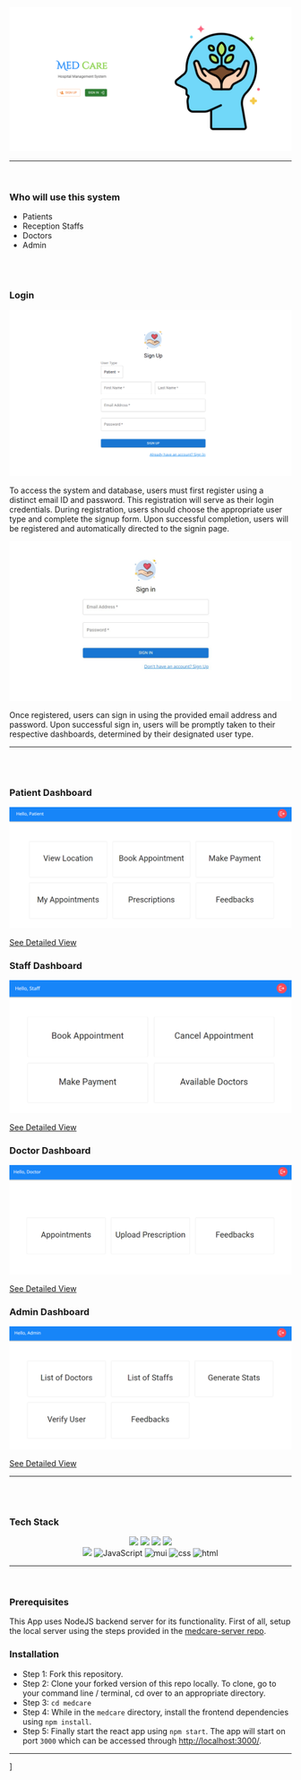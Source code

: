 ![](./public/readme_assets/homepage.png)

---

<br>

### Who will use this system

- Patients
- Reception Staffs
- Doctors
- Admin

<br>
<br>

### Login

![](./public/readme_assets/signup.gif)

To access the system and database, users must first register using a distinct email ID and password. This registration will serve as their login credentials. During registration, users should choose the appropriate user type and complete the signup form. Upon successful completion, users will be registered and automatically directed to the signin page.

![](./public/readme_assets/signin.jpg)

Once registered, users can sign in using the provided email address and password. Upon successful sign in, users will be promptly taken to their respective dashboards, determined by their designated user type.

---

<br>
<br>

### Patient Dashboard

![](./public/readme_assets/patient_dashboard.png)

[See Detailed View](./PATIENT.md)

### Staff Dashboard

![](./public/readme_assets/staff_dashboard.png)

[See Detailed View](./STAFF.md)

### Doctor Dashboard

![](./public/readme_assets/doctor_dashboard.png)

[See Detailed View](./DOCTOR.md)

### Admin Dashboard

![](./public/readme_assets/admin_dashboard.png)

[See Detailed View](./ADMIN.md)

---

<br>
<br>

### Tech Stack

<p align="center">
     <img atl="MongoDB" src="https://img.shields.io/badge/-Mongodb-green?logo=mongodb&style=for-the-badge&logoColor=white">
     <img atl="ExpressJS" src="https://img.shields.io/badge/express.js-%23404d59.svg?style=for-the-badge&logo=express&logoColor=%2361DAFB">
     <img atl="React" src="https://img.shields.io/badge/-react-black?logo=react&style=for-the-badge">
     <img atl="NodeJS" src="https://img.shields.io/badge/node.js-%2343853D.svg?style=for-the-badge&logo=node-dot-js&logoColor=white">
     <br />
     <img atl="Mongoose" src="https://img.shields.io/badge/-Mongoose-brown?logo=mongoose&style=for-the-badge&logoColor=white">
     <img alt="JavaScript" src="https://img.shields.io/badge/-javascript-yellow?logo=javascript&logoColor=white&style=for-the-badge">
     <img alt="mui" src="https://img.shields.io/badge/-mui-blue?logo=mui&logoColor=white&style=for-the-badge">
     <img alt="css" src="https://img.shields.io/badge/-css3-blue?logo=css3&style=for-the-badge">
     <img alt="html" src="https://img.shields.io/badge/-html5-red?logo=html5&logoColor=white&style=for-the-badge">
</p>
  
---

<br>

### Prerequisites

This App uses NodeJS backend server for its functionality. First of all, setup the local server using the steps provided in the [medcare-server repo](https://github.com/SandeepKrSuman/medcare-server).

### Installation

- Step 1: Fork this repository.
- Step 2: Clone your forked version of this repo locally. To clone, go to your command line / terminal, cd over to an appropriate directory.
- Step 3: `cd medcare`
- Step 4: While in the `medcare` directory, install the frontend dependencies using `npm install`.
- Step 5: Finally start the react app using `npm start`. The app will start on port `3000` which can be accessed through <http://localhost:3000/>.

---

]
  

